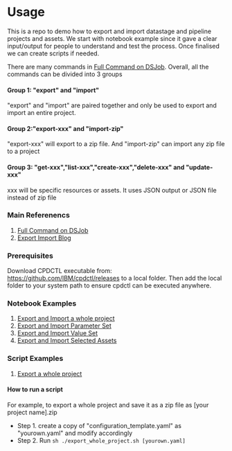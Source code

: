 # Usage

This is a repo to demo how to export and import datastage and pipeline projects and assets.
We start with notebook example since it gave a clear input/output for people to understand and test the process. 
Once finalised we can create scripts if needed. 

There are many commands in [Full Command on DSJob](https://github.com/IBM/DataStage/blob/main/dsjob/dsjob.4.8.5.md).
Overall, all the commands can be divided into 3 groups

#### Group 1: "export" and "import"
"export" and "import" are paired together and only be used to export and import an entire project.
   
####  Group 2:"export-xxx" and "import-zip"
"export-xxx" will export to a zip file. And "import-zip" can import any zip file to a project

#### Group 3: "get-xxx","list-xxx","create-xxx","delete-xxx" and "update-xxx"
xxx will be specific resources or assets. It uses JSON output or JSON file instead of zip file
   
### Main Referenencs
1. [Full Command on DSJob](https://github.com/IBM/DataStage/blob/main/dsjob/dsjob.4.8.5.md)
2. [Export Import Blog](https://github.com/IBM/DataStage/blob/main/dsjob/blogs/export-import.md)

### Prerequisites
Download CPDCTL executable from: https://github.com/IBM/cpdctl/releases to a local folder. 
Then add the local folder to your system path to ensure cpdctl can be executed anywhere.

### Notebook Examples
1. [Export and Import a whole project](./export_import_whole_project.ipynb)
2. [Export and Import Parameter Set](./export_import_parameter_set.ipynb)
3. [Export and Import Value Set](./export_import_value_set.ipynb)
4. [Export and Import Selected Assets](./export_import_selected_assets.yaml)


### Script Examples
1. [Export a whole project](./export.sh)
   
#### How to run a script
For example, to export a whole project and save it as a zip file as [your project name].zip
- Step 1. create a copy of "configuration_template.yaml" as "yourown.yaml" and modify accordingly
- Step 2. Run
```sh ./export_whole_project.sh [yourown.yaml]```
  
  
